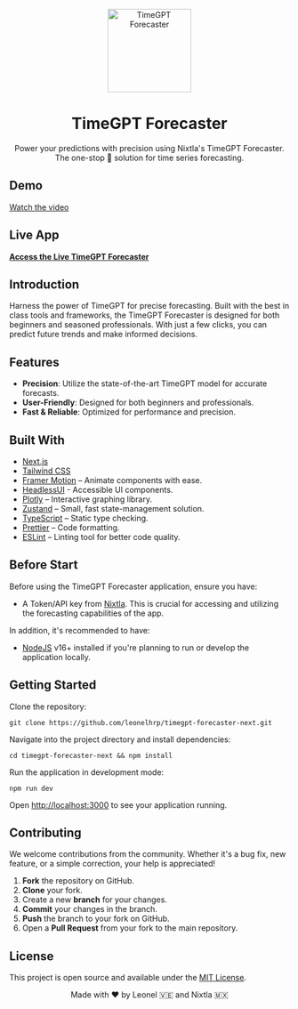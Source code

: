<p align="center">
  <a href="https://timegpt-forecaster-next.vercel.app">
    <img width="150" height="150" src="https://github.com/leonelhrp/timegpt-forecaster-next/assets/5928864/d8591640-b7f0-4baf-ad0f-383e3f3a7a47" alt="TimeGPT Forecaster">
  </a>
</p>
<p align="center">
  <h1 align="center">TimeGPT Forecaster</h1>
  <p align="center">
    Power your predictions with precision using Nixtla's TimeGPT Forecaster. The one-stop 🎯 solution for time series forecasting.
  </p>
</p>

## Demo
[Watch the video](https://github.com/leonelhrp/timegpt-forecaster-next/assets/5928864/623e0c81-da44-42a4-b331-fcd6762d26dd)

## Live App

**[Access the Live TimeGPT Forecaster](https://timegpt-forecaster-next.vercel.app)**

## Introduction

Harness the power of TimeGPT for precise forecasting. Built with the best in class tools and frameworks, the TimeGPT Forecaster is designed for both beginners and seasoned professionals. With just a few clicks, you can predict future trends and make informed decisions.

## Features

- **Precision**: Utilize the state-of-the-art TimeGPT model for accurate forecasts.
- **User-Friendly**: Designed for both beginners and professionals.
- **Fast & Reliable**: Optimized for performance and precision.

## Built With

- [Next.js](https://nextjs.org/)
- [Tailwind CSS](https://tailwindcss.com/)
- [Framer Motion](https://framer.com/motion) – Animate components with ease.
- [HeadlessUI](https://headlessui.dev/) - Accessible UI components.
- [Plotly](https://plotly.com) – Interactive graphing library.
- [Zustand](https://zustand-demo.pmnd.rs) – Small, fast state-management solution.
- [TypeScript](https://www.typescriptlang.org/) – Static type checking.
- [Prettier](https://prettier.io/) – Code formatting.
- [ESLint](https://eslint.org/) – Linting tool for better code quality.

## Before Start

Before using the TimeGPT Forecaster application, ensure you have:

- A Token/API key from [Nixtla](https://nixtla.io/). This is crucial for accessing and utilizing the forecasting capabilities of the app.

In addition, it's recommended to have:
- [NodeJS](https://nodejs.org/) v16+ installed if you're planning to run or develop the application locally.


## Getting Started

Clone the repository:
```
git clone https://github.com/leonelhrp/timegpt-forecaster-next.git
```
Navigate into the project directory and install dependencies:
```
cd timegpt-forecaster-next && npm install
```
Run the application in development mode:
```
npm run dev
```

Open [http://localhost:3000](http://localhost:3000) to see your application running.

## Contributing

We welcome contributions from the community. Whether it's a bug fix, new feature, or a simple correction, your help is appreciated!

1. **Fork** the repository on GitHub.
2. **Clone** your fork.
3. Create a new **branch** for your changes.
4. **Commit** your changes in the branch.
5. **Push** the branch to your fork on GitHub.
6. Open a **Pull Request** from your fork to the main repository.

## License

This project is open source and available under the [MIT License](LICENSE).

<p align="center">
Made with ❤️ by Leonel 🇻🇪 and Nixtla 🇲🇽
</p>
